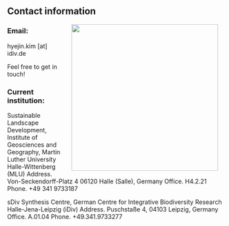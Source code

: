 ## Contact information


<img style="padding: 0 15px; float: right;" src="https://hyejinkim715.github.io/hyejinkim_profilepix.jpeg"  align="right" width="340">

### Email: 
hyejin.kim [at] idiv.de

Feel free to get in touch!



### Current institution: 

Sustainable Landscape Development, Institute of Geosciences and Geography, Martin Luther University Halle-Wittenberg (MLU)
Address.   Von-Seckendorff-Platz 4 06120 Halle (Salle), Germany
Office.    H4.2.21
Phone.     +49 341 9733187

sDiv Synthesis Centre, German Centre for Integrative Biodiversity Research Halle-Jena-Leipzig (iDiv)
Address.   Puschstaße 4, 04103 Leipzig, Germany
Office.    A.01.04
Phone.     +49.341.9733277 

